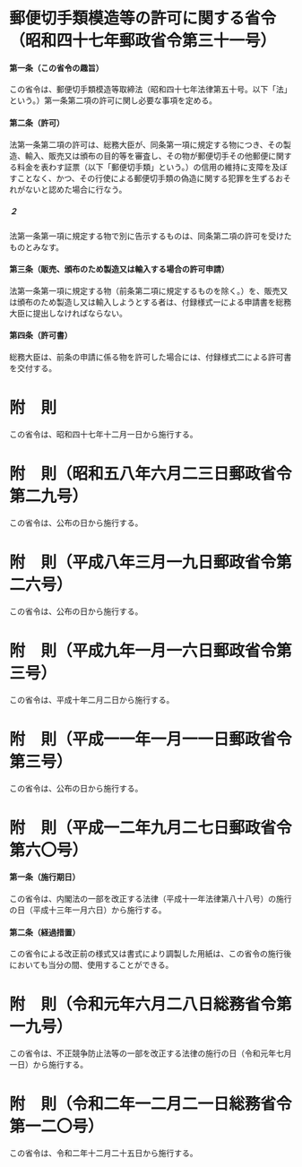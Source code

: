 # 郵便切手類模造等の許可に関する省令（昭和四十七年郵政省令第三十一号）
#### 第一条（この省令の趣旨）
この省令は、郵便切手類模造等取締法（昭和四十七年法律第五十号。以下「法」という。）第一条第二項の許可に関し必要な事項を定める。
#### 第二条（許可）
法第一条第二項の許可は、総務大臣が、同条第一項に規定する物につき、その製造、輸入、販売又は頒布の目的等を審査し、その物が郵便切手その他郵便に関する料金を表わす証票（以下「郵便切手類」という。）の信用の維持に支障を及ぼすことなく、かつ、その行使による郵便切手類の偽造に関する犯罪を生ずるおそれがないと認めた場合に行なう。
##### ２
法第一条第一項に規定する物で別に告示するものは、同条第二項の許可を受けたものとみなす。
#### 第三条（販売、頒布のため製造又は輸入する場合の許可申請）
法第一条第一項に規定する物（前条第二項に規定するものを除く。）を、販売又は頒布のため製造し又は輸入しようとする者は、付録様式一による申請書を総務大臣に提出しなければならない。
#### 第四条（許可書）
総務大臣は、前条の申請に係る物を許可した場合には、付録様式二による許可書を交付する。
# 附　則
この省令は、昭和四十七年十二月一日から施行する。
# 附　則（昭和五八年六月二三日郵政省令第二九号）
この省令は、公布の日から施行する。
# 附　則（平成八年三月一九日郵政省令第二六号）
この省令は、公布の日から施行する。
# 附　則（平成九年一月一六日郵政省令第三号）
この省令は、平成十年二月二日から施行する。
# 附　則（平成一一年一月一一日郵政省令第三号）
この省令は、公布の日から施行する。
# 附　則（平成一二年九月二七日郵政省令第六〇号）
#### 第一条（施行期日）
この省令は、内閣法の一部を改正する法律（平成十一年法律第八十八号）の施行の日（平成十三年一月六日）から施行する。
#### 第二条（経過措置）
この省令による改正前の様式又は書式により調製した用紙は、この省令の施行後においても当分の間、使用することができる。
# 附　則（令和元年六月二八日総務省令第一九号）
この省令は、不正競争防止法等の一部を改正する法律の施行の日（令和元年七月一日）から施行する。
# 附　則（令和二年一二月二一日総務省令第一二〇号）
この省令は、令和二年十二月二十五日から施行する。

